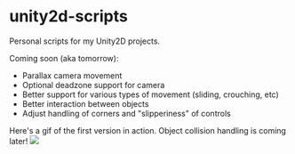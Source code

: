# unity2d-scripts
Personal scripts for my Unity2D projects. 

Coming soon (aka tomorrow):
- Parallax camera movement
- Optional deadzone support for camera
- Better support for various types of movement (sliding, crouching, etc)
- Better interaction between objects
- Adjust handling of corners and "slipperiness" of controls

Here's a gif of the first version in action. Object collision handling is coming later!
![](game.gif)

